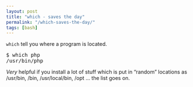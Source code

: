 ```yaml
---
layout: post
title: "which - saves the day"
permalink: "/which-saves-the-day/"
tags: [bash]
---
```


<code>which</code> tell you where a program is located.
<div class="CodeRay">
<div class="code">
<pre>$ which php
/usr/bin/php</pre>
</div>
</div>
<em>Very</em> helpful if you install a lot of stuff which is put in “random” locations as /usr/bin, /bin, /usr/local/bin, /opt … the list goes on.
